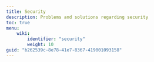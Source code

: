 ```yaml
---
title: Security
description: Problems and solutions regarding security
toc: true
menu:
    wiki:
        identifier: "security"
        weight: 10
guid: "b262539c-8e78-41e7-8367-419001093158"
---
```

